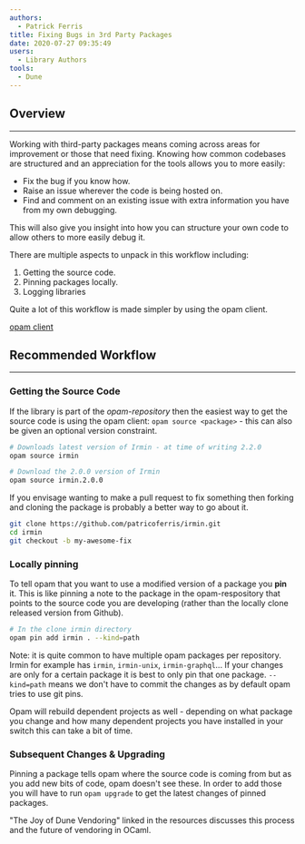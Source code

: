 ```yaml
---
authors:
  - Patrick Ferris
title: Fixing Bugs in 3rd Party Packages
date: 2020-07-27 09:35:49
users:
  - Library Authors
tools:
  - Dune
---
```


## Overview

---

Working with third-party packages means coming across areas for improvement or those that need fixing. Knowing how common codebases are structured and an appreciation for the tools allows you to more easily:

- Fix the bug if you know how.
- Raise an issue wherever the code is being hosted on.
- Find and comment on an existing issue with extra information you have from my own debugging.

This will also give you insight into how you can structure your own code to allow others to more easily debug it. 

There are multiple aspects to unpack in this workflow including: 

1. Getting the source code.
2. Pinning packages locally. 
3. Logging libraries 

Quite a lot of this workflow is made simpler by using the opam client. 

[opam client](../opam%20client%20af5eb8b02bdf4c17931004d79002243e.md)

## Recommended Workflow

---

### Getting the Source Code

If the library is part of the *opam-repository* then the easiest way to get the source code is using the opam client: `opam source <package>` - this can also be given an optional version constraint.

```bash
# Downloads latest version of Irmin - at time of writing 2.2.0
opam source irmin

# Download the 2.0.0 version of Irmin
opam source irmin.2.0.0
```

If you envisage wanting to make a pull request to fix something then forking and cloning the package is probably a better way to go about it.

```bash
git clone https://github.com/patricoferris/irmin.git
cd irmin
git checkout -b my-awesome-fix
```

### Locally pinning

To tell opam that you want to use a modified version of a package you **pin** it. This is like pinning a note to the package in the opam-respository that points to the source code you are developing (rather than the locally clone released version from Github). 

```bash
# In the clone irmin directory 
opam pin add irmin . --kind=path 
```

Note: it is quite common to have multiple opam packages per repository. Irmin for example has `irmin`, `irmin-unix`, `irmin-graphql`... If your changes are only for a certain package it is best to only pin that one package. `--kind=path` means we don't have to commit the changes as by default opam tries to use git pins. 

Opam will rebuild dependent projects as well - depending on what package you change and how many dependent projects you have installed in your switch this can take a bit of time.

### Subsequent Changes & Upgrading

Pinning a package tells opam where the source code is coming from but as you add new bits of code, opam doesn't see these. In order to add those you will have to run `opam upgrade` to get the latest changes of pinned packages. 

"The Joy of Dune Vendoring" linked in the resources discusses this process and the future of vendoring in OCaml.